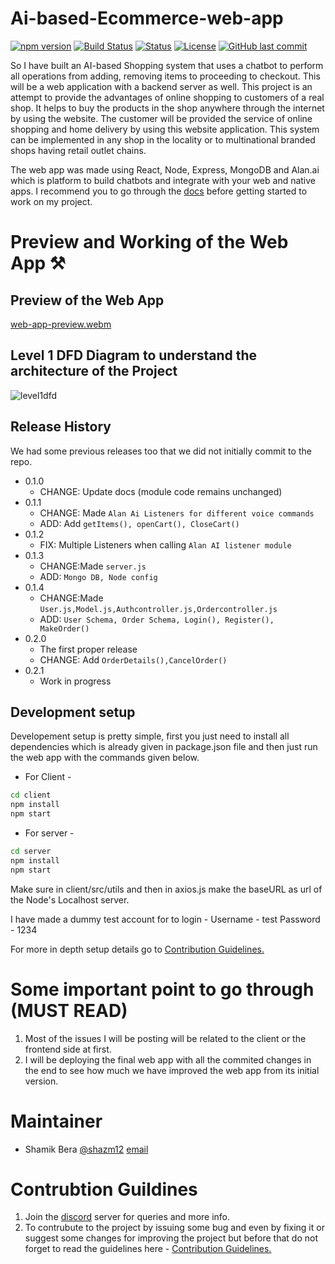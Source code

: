 # Ai-based-Ecommerce-web-app

[![npm version](https://img.shields.io/npm/v/if-node-version.svg)](https://www.npmjs.com/package/if-node-version)
[![Build Status](https://travis-ci.org/mysticatea/if-node-version.svg?branch=master)](https://travis-ci.org/mysticatea/if-node-version)
  [![Status](https://img.shields.io/badge/status-active-success.svg)]() 
  [![License](https://img.shields.io/badge/license-MIT-blue.svg)](/LICENSE)
 [![GitHub last commit](https://img.shields.io/github/last-commit/shazm12/Ai-based-Ecommerce-web-app?style=social&logo=git)](https://github.com/shazm12/Ai-based-Ecommerce-web-app)
 
So I have built an AI-based Shopping system that uses a chatbot to perform all operations from adding, removing items to proceeding to checkout. This will be a web application with a backend server as well. This project is an attempt to provide the advantages of online shopping to customers of a real shop. It helps to buy the products in the shop anywhere through the internet by using the website. The customer will be provided the service of online shopping and home delivery by using this website application. This system can be implemented in any shop in the locality or to multinational branded shops having retail outlet chains.

The web app was made using React, Node, Express, MongoDB and Alan.ai which is platform to build chatbots and integrate with your web and native apps.  I recommend you to go through the [docs](https://alan.app/docs/) before getting started to work on my project.


# Preview and Working of the Web App ⚒️

## Preview of the Web App
[web-app-preview.webm](https://user-images.githubusercontent.com/64892076/193142474-2c9bca1c-56ae-4895-9f8b-95b6e53c4f6a.webm)


## Level 1 DFD Diagram to understand the architecture of the Project
![level1dfd](https://user-images.githubusercontent.com/64892076/142622747-9260fa0d-486b-4e02-9d4f-852585c49eef.png)



## Release History

We had some previous releases too that we did not initially commit to the repo.

* 0.1.0
    * CHANGE: Update docs (module code remains unchanged)
* 0.1.1
    * CHANGE: Made `Alan Ai Listeners for different voice commands`
    * ADD: Add `getItems(), openCart(), CloseCart()`
* 0.1.2
    * FIX: Multiple Listeners when calling `Alan AI listener module` 
* 0.1.3
    * CHANGE:Made `server.js`
    * ADD: `Mongo DB, Node config`  
* 0.1.4
    * CHANGE:Made `User.js,Model.js,Authcontroller.js,Ordercontroller.js`
    * ADD: `User Schema, Order Schema, Login(), Register(), MakeOrder()`  
* 0.2.0
    * The first proper release
    * CHANGE: Add `OrderDetails(),CancelOrder()`
* 0.2.1
    * Work in progress

## Development setup
Developement setup is pretty simple, first you just need to install all dependencies which is already given in package.json file and then just run the web app with the commands given below.

- For Client -

```sh
cd client
npm install
npm start
```
- For server - 
```sh
cd server
npm install
npm start
```

Make sure in client/src/utils and then in axios.js make the baseURL as url of the Node's Localhost server.

I have made a dummy test account for to login - 
Username - test
Password  - 1234

For more in depth setup details go to [Contribution Guidelines.](CONTRIBUTING.md)

# Some important point to go through (MUST READ)

1. Most of the issues I will be posting will be related to the client or the frontend side at first.
2. I will be deploying the final web app with all the commited changes in the end to see how much we have improved the web app from its initial version.




# Maintainer

- Shamik Bera [@shazm12](https://github.com/shazm12) [email](mailto:shamik.bera2019@vitstudent.ac.in)



# Contrubtion Guildines 
1. Join the [discord](https://discord.gg/mq97kSm6) server for queries and more info.
2. To contrubute to the project by issuing some bug and even by fixing it or suggest some changes for improving the project but before 
that do not forget to read the guidelines here - [Contribution Guidelines.](CONTRIBUTING.md)

